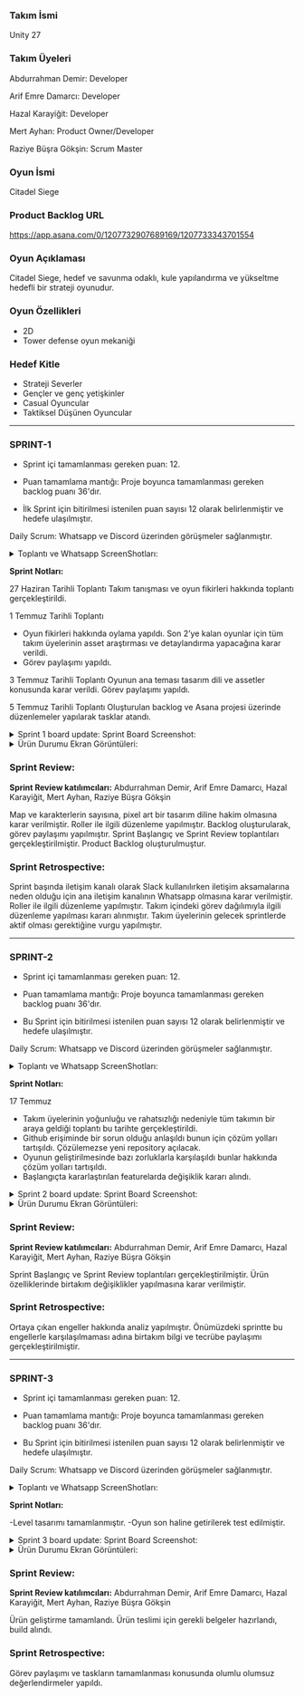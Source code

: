 ### **Takım İsmi** 

Unity 27


### **Takım Üyeleri**

Abdurrahman Demir: Developer

Arif Emre Damarcı: Developer

Hazal Karayiğit: Developer 

Mert Ayhan: Product Owner/Developer

Raziye Büşra Gökşin:  Scrum Master


### **Oyun İsmi**

Citadel Siege

### **Product Backlog URL**

https://app.asana.com/0/1207732907689169/1207733343701554

### **Oyun Açıklaması**

Citadel Siege, hedef ve savunma odaklı, kule yapılandırma ve yükseltme hedefli bir strateji oyunudur. 

### **Oyun Özellikleri**
- 2D
- Tower defense oyun mekaniği


### **Hedef Kitle**
- Strateji Severler
- Gençler ve genç yetişkinler
- Casual Oyuncular
- Taktiksel Düşünen Oyuncular

--------------------------------------------------------------------------

### **SPRINT-1**

- Sprint içi tamamlanması gereken puan: 12.

- Puan tamamlama mantığı: Proje boyunca tamamlanması gereken backlog puanı 36'dır. 

- İlk Sprint için bitirilmesi istenilen puan sayısı 12 olarak belirlenmiştir ve hedefe ulaşılmıştır.


Daily Scrum: Whatsapp ve Discord üzerinden görüşmeler sağlanmıştır. 


<details>
  <summary> Toplantı ve Whatsapp ScreenShotları: </summary>
  

<img width="650" alt="Ekran Resmi 2024-07-09 20 58 21" src="https://github.com/AbdurrahmanDemir/Bootcamp27/assets/173726397/1f5c3dd0-c1e0-460c-a4ac-6d3d4690c0f3">

<img width="643" alt="Ekran Resmi 2024-07-09 20 58 07" src="https://github.com/AbdurrahmanDemir/Bootcamp27/assets/173726397/46ea6e7f-6719-4dcf-a44c-df3595b6f941">

<img width="643" alt="Ekran Resmi 2024-07-09 20 58 07" src="https://github.com/AbdurrahmanDemir/Bootcamp27/assets/173726397/7fd44f95-6c73-4d6f-8607-8d4c23bd36ae">

</details>


**Sprint Notları:**

27 Haziran Tarihli Toplantı 
Takım tanışması ve oyun fikirleri hakkında toplantı gerçekleştirildi. 

1 Temmuz Tarihli Toplantı
- Oyun fikirleri hakkında oylama yapıldı. Son 2’ye kalan oyunlar için tüm takım üyelerinin asset araştırması ve detaylandırma yapacağına karar verildi. 
- Görev paylaşımı yapıldı.


3 Temmuz Tarihli Toplantı
Oyunun ana teması tasarım dili ve assetler konusunda karar verildi. Görev paylaşımı yapıldı. 

5 Temmuz Tarihli Toplantı
Oluşturulan backlog ve Asana projesi üzerinde düzenlemeler yapılarak tasklar atandı. 




<details>
  <summary> Sprint 1 board update: Sprint Board Screenshot: </summary>

<img width="1200" alt="Ekran Resmi 2024-07-07 14 31 35" src="https://github.com/AbdurrahmanDemir/Bootcamp27/assets/173726397/fcc2af69-5db8-4ebc-a53b-1844fb3c10f7">

</details>

<details>
  <summary> Ürün Durumu Ekran Görüntüleri:  </summary>

![db4cf23c-5c9b-4902-8583-72e54f73b75d](https://github.com/AbdurrahmanDemir/Bootcamp27/assets/173726397/42d4c028-757e-4686-b2ee-2e5eed387a60)

</details>


### **Sprint Review:**

**Sprint Review katılımcıları:** Abdurrahman Demir, Arif Emre Damarcı, Hazal Karayiğit, Mert Ayhan, Raziye Büşra Gökşin


Map ve karakterlerin sayısına, pixel art bir tasarım diline hakim olmasına karar verilmiştir.
Roller ile ilgili düzenleme yapılmıştır.
Backlog oluşturularak, görev paylaşımı yapılmıştır.
Sprint Başlangıç ve Sprint Review toplantıları gerçekleştirilmiştir.
Product Backlog oluşturulmuştur.

### **Sprint Retrospective:**

Sprint başında iletişim kanalı olarak Slack kullanılırken iletişim aksamalarına neden olduğu için ana iletişim kanalının Whatsapp olmasına karar verilmiştir. 
Roller ile ilgili düzenleme yapılmıştır.
Takım içindeki görev dağılımıyla ilgili düzenleme yapılması kararı alınmıştır.
Takım üyelerinin gelecek sprintlerde aktif olması gerektiğine vurgu yapılmıştır.

--------------------------------------------------------------------------

### **SPRINT-2**

- Sprint içi tamamlanması gereken puan: 12.

- Puan tamamlama mantığı: Proje boyunca tamamlanması gereken backlog puanı 36'dır. 

- Bu Sprint için bitirilmesi istenilen puan sayısı 12 olarak belirlenmiştir ve hedefe ulaşılmıştır.


Daily Scrum: Whatsapp ve Discord üzerinden görüşmeler sağlanmıştır. 


<details>
  <summary> Toplantı ve Whatsapp ScreenShotları:  </summary>

<img width="239" alt="Ekran Resmi 2024-07-17 21 54 47" src="https://github.com/user-attachments/assets/5b7ca3c3-5fc0-424c-99db-33b2e6536768">

</details>


**Sprint Notları:**

17 Temmuz 
- Takım üyelerinin yoğunluğu ve rahatsızlığı nedeniyle tüm takımın bir araya geldiği toplantı bu tarihte gerçekleştirildi. 
- Github erişiminde bir sorun olduğu anlaşıldı bunun için çözüm yolları tartışıldı. Çözülemezse yeni repository açılacak. 
- Oyunun geliştirilmesinde bazı zorluklarla karşılaşıldı bunlar hakkında çözüm yolları tartışıldı. 
- Başlangıçta kararlaştırılan featurelarda değişiklik kararı alındı. 



<details>
  <summary>  Sprint 2 board update: Sprint Board Screenshot: </summary>


<img width="1003" alt="Ekran Resmi 2024-07-21 21 13 46" src="https://github.com/user-attachments/assets/cba56b92-3724-4b2d-95f5-d853da642538">

</details>


<details>
  <summary>  Ürün Durumu Ekran Görüntüleri:  </summary>



  
![IMG_3485](https://github.com/user-attachments/assets/f842508c-c1f4-4b71-8f14-8accbbfe8ded)

![IMG_3484](https://github.com/user-attachments/assets/635f90c5-2b06-4e30-b987-4172e1beacd5)

![IMG_3483](https://github.com/user-attachments/assets/3c6b0999-d286-494f-bc33-951a001065ae)

</details>



### **Sprint Review:**

**Sprint Review katılımcıları:** Abdurrahman Demir, Arif Emre Damarcı, Hazal Karayiğit, Mert Ayhan, Raziye Büşra Gökşin

Sprint Başlangıç ve Sprint Review toplantıları gerçekleştirilmiştir.
Ürün özelliklerinde birtakım değişiklikler yapılmasına karar verilmiştir. 

### **Sprint Retrospective:**

Ortaya çıkan engeller hakkında analiz yapılmıştır. Önümüzdeki sprintte bu engellerle karşılaşılmaması adına birtakım bilgi ve tecrübe paylaşımı gerçekleştirilmiştir. 

--------------------------------------------------------------------------
### **SPRINT-3**

- Sprint içi tamamlanması gereken puan: 12.

- Puan tamamlama mantığı: Proje boyunca tamamlanması gereken backlog puanı 36'dır. 

- Bu Sprint için bitirilmesi istenilen puan sayısı 12 olarak belirlenmiştir ve hedefe ulaşılmıştır.


Daily Scrum: Whatsapp ve Discord üzerinden görüşmeler sağlanmıştır. 


<details>
  <summary> Toplantı ve Whatsapp ScreenShotları:  </summary>


![IMG_3574](https://github.com/user-attachments/assets/bcb2baa0-6275-49f1-a5b2-3bb713f8a31e)
![IMG_3570](https://github.com/user-attachments/assets/49220b3a-1bdc-43e8-883b-96223c2821b1)


</details>


**Sprint Notları:**

-Level tasarımı tamamlanmıştır. 
-Oyun son haline getirilerek test edilmiştir.  



<details>
  <summary>  Sprint 3 board update: Sprint Board Screenshot: </summary>
  
<img width="798" alt="asana" src="https://github.com/user-attachments/assets/29efaf57-a185-4f14-8f9a-64065d21e7ad">



</details>


<details>
  <summary>  Ürün Durumu Ekran Görüntüleri:  </summary>

![IMG_3571](https://github.com/user-attachments/assets/c602f1dd-a0bb-4e64-9818-a51e0c9b9b8e)
![IMG_3573](https://github.com/user-attachments/assets/54fdb020-45e6-4d75-9b2f-acfc97613ff8)


</details>



### **Sprint Review:**

**Sprint Review katılımcıları:** Abdurrahman Demir, Arif Emre Damarcı, Hazal Karayiğit, Mert Ayhan, Raziye Büşra Gökşin

Ürün geliştirme tamamlandı. Ürün teslimi için gerekli belgeler hazırlandı, build alındı. 

### **Sprint Retrospective:**

Görev paylaşımı ve taskların tamamlanması konusunda olumlu olumsuz değerlendirmeler yapıldı.

